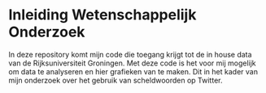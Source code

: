 # Inleiding Wetenschappelijk Onderzoek
In deze repository komt mijn code die toegang krijgt tot de in house data van de Rijksuniversiteit Groningen. Met deze code is het voor mij mogelijk om data te analyseren en hier grafieken van te maken. Dit in het kader van mijn onderzoek over het gebruik van scheldwoorden op Twitter. 

